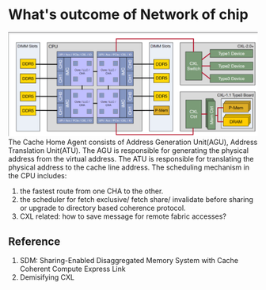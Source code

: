 # What's outcome of Network of chip 
![SPR](image.png)
The Cache Home Agent consists of Address Generation Unit(AGU), Address Translation Unit(ATU). The AGU is responsible for generating the physical address from the virtual address. The ATU is responsible for translating the physical address to the cache line address. The scheduling mechanism in the CPU includes:

1. the fastest route from one CHA to the other.
2. the scheduler for fetch exclusive/ fetch share/ invalidate before sharing or upgrade to directory based coherence protocol.
3. CXL related: how to save message for remote fabric accesses?

## Reference
1. SDM: Sharing-Enabled Disaggregated Memory System with Cache Coherent Compute Express Link
2. Demisifying CXL